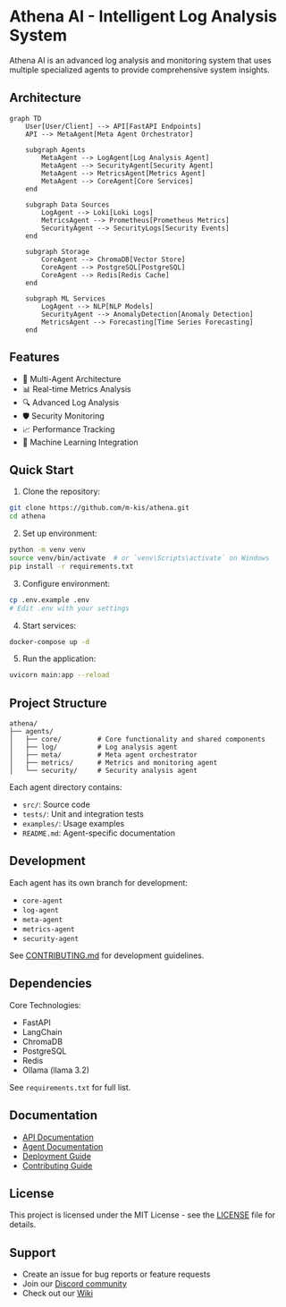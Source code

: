 # Athena AI - Intelligent Log Analysis System

Athena AI is an advanced log analysis and monitoring system that uses multiple specialized agents to provide comprehensive system insights.

## Architecture

```mermaid
graph TD
    User[User/Client] --> API[FastAPI Endpoints]
    API --> MetaAgent[Meta Agent Orchestrator]
    
    subgraph Agents
        MetaAgent --> LogAgent[Log Analysis Agent]
        MetaAgent --> SecurityAgent[Security Agent]
        MetaAgent --> MetricsAgent[Metrics Agent]
        MetaAgent --> CoreAgent[Core Services]
    end
    
    subgraph Data Sources
        LogAgent --> Loki[Loki Logs]
        MetricsAgent --> Prometheus[Prometheus Metrics]
        SecurityAgent --> SecurityLogs[Security Events]
    end
    
    subgraph Storage
        CoreAgent --> ChromaDB[Vector Store]
        CoreAgent --> PostgreSQL[PostgreSQL]
        CoreAgent --> Redis[Redis Cache]
    end
    
    subgraph ML Services
        LogAgent --> NLP[NLP Models]
        SecurityAgent --> AnomalyDetection[Anomaly Detection]
        MetricsAgent --> Forecasting[Time Series Forecasting]
    end
```

## Features

- 🤖 Multi-Agent Architecture
- 📊 Real-time Metrics Analysis
- 🔍 Advanced Log Analysis
- 🛡️ Security Monitoring
- 📈 Performance Tracking
- 🧠 Machine Learning Integration

## Quick Start

1. Clone the repository:
```bash
git clone https://github.com/m-kis/athena.git
cd athena
```

2. Set up environment:
```bash
python -m venv venv
source venv/bin/activate  # or `venv\Scripts\activate` on Windows
pip install -r requirements.txt
```

3. Configure environment:
```bash
cp .env.example .env
# Edit .env with your settings
```

4. Start services:
```bash
docker-compose up -d
```

5. Run the application:
```bash
uvicorn main:app --reload
```

## Project Structure

```
athena/
├── agents/
│   ├── core/         # Core functionality and shared components
│   ├── log/          # Log analysis agent
│   ├── meta/         # Meta agent orchestrator
│   ├── metrics/      # Metrics and monitoring agent
│   └── security/     # Security analysis agent
```

Each agent directory contains:
- `src/`: Source code
- `tests/`: Unit and integration tests
- `examples/`: Usage examples
- `README.md`: Agent-specific documentation

## Development

Each agent has its own branch for development:
- `core-agent`
- `log-agent`
- `meta-agent`
- `metrics-agent`
- `security-agent`

See [CONTRIBUTING.md](CONTRIBUTING.md) for development guidelines.

## Dependencies

Core Technologies:
- FastAPI
- LangChain
- ChromaDB
- PostgreSQL
- Redis
- Ollama (llama 3.2)

See `requirements.txt` for full list.

## Documentation

- [API Documentation](docs/api.md)
- [Agent Documentation](docs/agents.md)
- [Deployment Guide](docs/deployment.md)
- [Contributing Guide](CONTRIBUTING.md)

## License

This project is licensed under the MIT License - see the [LICENSE](LICENSE) file for details.

## Support

- Create an issue for bug reports or feature requests
- Join our [Discord community](https://discord.gg/athena-ai)
- Check out our [Wiki](https://github.com/m-kis/athena/wiki)
